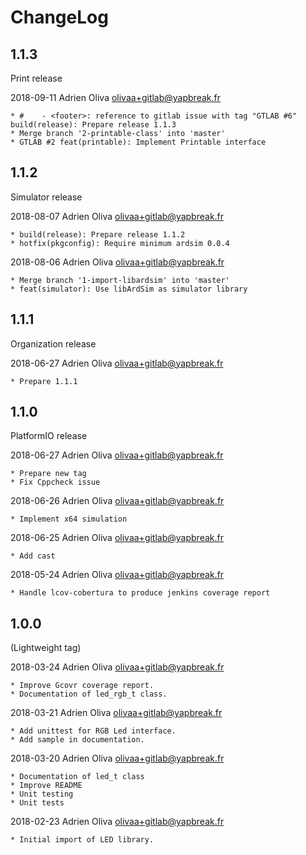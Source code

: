 # ChangeLog


## 1.1.3

Print release

2018-09-11	Adrien Oliva <olivaa+gitlab@yapbreak.fr>

	* #    - <footer>: reference to gitlab issue with tag "GTLAB #6" build(release): Prepare release 1.1.3
	* Merge branch '2-printable-class' into 'master'
	* GTLAB #2 feat(printable): Implement Printable interface


## 1.1.2

Simulator release

2018-08-07	Adrien Oliva <olivaa+gitlab@yapbreak.fr>

	* build(release): Prepare release 1.1.2
	* hotfix(pkgconfig): Require minimum ardsim 0.0.4

2018-08-06	Adrien Oliva <olivaa+gitlab@yapbreak.fr>

	* Merge branch '1-import-libardsim' into 'master'
	* feat(simulator): Use libArdSim as simulator library


## 1.1.1

Organization release

2018-06-27	Adrien Oliva <olivaa+gitlab@yapbreak.fr>

	* Prepare 1.1.1

## 1.1.0

PlatformIO release

2018-06-27	Adrien Oliva <olivaa+gitlab@yapbreak.fr>

	* Prepare new tag
	* Fix Cppcheck issue

2018-06-26	Adrien Oliva <olivaa+gitlab@yapbreak.fr>

	* Implement x64 simulation

2018-06-25	Adrien Oliva <olivaa+gitlab@yapbreak.fr>

	* Add cast

2018-05-24	Adrien Oliva <olivaa+gitlab@yapbreak.fr>

	* Handle lcov-cobertura to produce jenkins coverage report


## 1.0.0

(Lightweight tag)

2018-03-24	Adrien Oliva <olivaa+gitlab@yapbreak.fr>

	* Improve Gcovr coverage report.
	* Documentation of led_rgb_t class.

2018-03-21	Adrien Oliva <olivaa+gitlab@yapbreak.fr>

	* Add unittest for RGB Led interface.
	* Add sample in documentation.

2018-03-20	Adrien Oliva <olivaa+gitlab@yapbreak.fr>

	* Documentation of led_t class
	* Improve README
	* Unit testing
	* Unit tests

2018-02-23	Adrien Oliva <olivaa+gitlab@yapbreak.fr>

	* Initial import of LED library.
